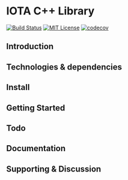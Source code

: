 # IOTA C++ Library

[![Build Status](https://travis-ci.com/thibault-martinez/iota.lib.cpp.svg?token=RvyxBhmQfYgXNjyZHpzx&branch=master)](https://travis-ci.com/thibault-martinez/iota.lib.cpp)
[![MIT License](https://img.shields.io/packagist/l/doctrine/orm.svg)]()
[![codecov](https://codecov.io/gh/thibault-martinez/iota.lib.cpp/branch/master/graph/badge.svg)](https://codecov.io/gh/thibault-martinez/iota.lib.cpp)



## Introduction
## Technologies & dependencies
## Install
## Getting Started
## Todo
## Documentation
## Supporting & Discussion
